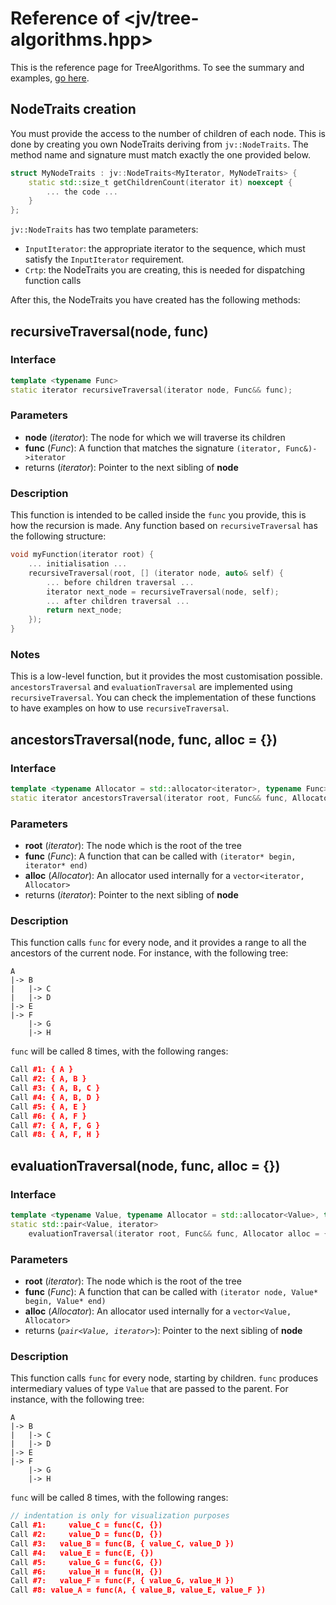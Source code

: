 # Reference of <jv/tree-algorithms.hpp>

This is the reference page for TreeAlgorithms. To see the summary and examples, [go here](index.md).

## NodeTraits creation
You must provide the access to the number of children of each node.
This is done by creating you own NodeTraits deriving from `jv::NodeTraits`.
The method name and signature must match exactly the one provided below.
```cpp
struct MyNodeTraits : jv::NodeTraits<MyIterator, MyNodeTraits> {
    static std::size_t getChildrenCount(iterator it) noexcept {
        ... the code ...
    }
};
```

`jv::NodeTraits` has two template parameters:

+ `InputIterator`: the appropriate iterator to the sequence, which must satisfy the `InputIterator` requirement.
+ `Crtp`: the NodeTraits you are creating, this is needed for dispatching function calls

After this, the NodeTraits you have created has the following methods:

## recursiveTraversal(node, func)

### Interface
```cpp
template <typename Func>
static iterator recursiveTraversal(iterator node, Func&& func);
```

### Parameters
+ **node** (_iterator_): The node for which we will traverse its children
+ **func** (_Func_): A function that matches the signature `(iterator, Func&)->iterator`
+ returns (_iterator_): Pointer to the next sibling of **node**

### Description
This function is intended to be called inside the `func` you provide, this is how the recursion is made.
Any function based on `recursiveTraversal` has the following structure:

```cpp
void myFunction(iterator root) {
    ... initialisation ...
    recursiveTraversal(root, [] (iterator node, auto& self) {
        ... before children traversal ...
        iterator next_node = recursiveTraversal(node, self);
        ... after children traversal ...
        return next_node;
    });
}
```

### Notes
This is a low-level function, but it provides the most customisation possible.
`ancestorsTraversal` and `evaluationTraversal` are implemented using `recursiveTraversal`.
You can check the implementation of these functions to have examples on how to use `recursiveTraversal`.

## ancestorsTraversal(node, func, alloc = {})

### Interface
```cpp
template <typename Allocator = std::allocator<iterator>, typename Func>
static iterator ancestorsTraversal(iterator root, Func&& func, Allocator alloc = {})
```

### Parameters
+ **root** (_iterator_): The node which is the root of the tree
+ **func** (_Func_): A function that can be called with `(iterator* begin, iterator* end)`
+ **alloc** (_Allocator_): An allocator used internally for a `vector<iterator, Allocator>`
+ returns (_iterator_): Pointer to the next sibling of **node**

### Description
This function calls `func` for every node, and it provides a range to all the ancestors of the current node.
For instance, with the following tree:
```
A
|-> B
|   |-> C
|   |-> D
|-> E
|-> F
    |-> G
    |-> H
```

`func` will be called 8 times, with the following ranges:
```cpp
Call #1: { A }
Call #2: { A, B }
Call #3: { A, B, C }
Call #4: { A, B, D }
Call #5: { A, E }
Call #6: { A, F }
Call #7: { A, F, G }
Call #8: { A, F, H }
```

## evaluationTraversal<Value>(node, func, alloc = {})

### Interface
```cpp
template <typename Value, typename Allocator = std::allocator<Value>, typename Func>
static std::pair<Value, iterator>
    evaluationTraversal(iterator root, Func&& func, Allocator alloc = {})
```

### Parameters
+ **root** (_iterator_): The node which is the root of the tree
+ **func** (_Func_): A function that can be called with `(iterator node, Value* begin, Value* end)`
+ **alloc** (_Allocator_): An allocator used internally for a `vector<Value, Allocator>`
+ returns (_`pair<Value, iterator>`_): Pointer to the next sibling of **node**

### Description
This function calls `func` for every node, starting by children.
`func` produces intermediary values of type `Value` that are passed to the parent.
For instance, with the following tree:
```
A
|-> B
|   |-> C
|   |-> D
|-> E
|-> F
    |-> G
    |-> H
```

`func` will be called 8 times, with the following ranges:
```cpp
// indentation is only for visualization purposes
Call #1:     value_C = func(C, {})
Call #2:     value_D = func(D, {})
Call #3:   value_B = func(B, { value_C, value_D })
Call #4:   value_E = func(E, {})
Call #5:     value_G = func(G, {})
Call #6:     value_H = func(H, {})
Call #7:   value_F = func(F, { value_G, value_H })
Call #8: value_A = func(A, { value_B, value_E, value_F })
```